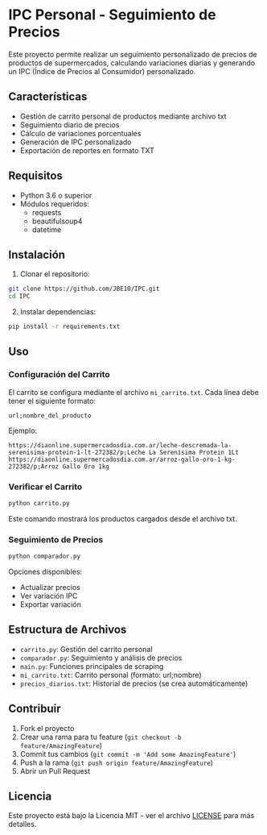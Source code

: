 # IPC Personal - Seguimiento de Precios

Este proyecto permite realizar un seguimiento personalizado de precios de productos de supermercados, calculando variaciones diarias y generando un IPC (Índice de Precios al Consumidor) personalizado.

## Características

- Gestión de carrito personal de productos mediante archivo txt
- Seguimiento diario de precios
- Cálculo de variaciones porcentuales
- Generación de IPC personalizado
- Exportación de reportes en formato TXT

## Requisitos

- Python 3.6 o superior
- Módulos requeridos:
  - requests
  - beautifulsoup4
  - datetime

## Instalación

1. Clonar el repositorio:
```bash
git clone https://github.com/JBE10/IPC.git
cd IPC
```

2. Instalar dependencias:
```bash
pip install -r requirements.txt
```

## Uso

### Configuración del Carrito

El carrito se configura mediante el archivo `mi_carrito.txt`. Cada línea debe tener el siguiente formato:
```
url;nombre_del_producto
```

Ejemplo:
```
https://diaonline.supermercadosdia.com.ar/leche-descremada-la-serenisima-protein-1-lt-272382/p;Leche La Serenísima Protein 1Lt
https://diaonline.supermercadosdia.com.ar/arroz-gallo-oro-1-kg-272382/p;Arroz Gallo Oro 1kg
```

### Verificar el Carrito

```bash
python carrito.py
```
Este comando mostrará los productos cargados desde el archivo txt.

### Seguimiento de Precios

```bash
python comparador.py
```

Opciones disponibles:
- Actualizar precios
- Ver variación IPC
- Exportar variación

## Estructura de Archivos

- `carrito.py`: Gestión del carrito personal
- `comparador.py`: Seguimiento y análisis de precios
- `main.py`: Funciones principales de scraping
- `mi_carrito.txt`: Carrito personal (formato: url;nombre)
- `precios_diarios.txt`: Historial de precios (se crea automáticamente)

## Contribuir

1. Fork el proyecto
2. Crear una rama para tu feature (`git checkout -b feature/AmazingFeature`)
3. Commit tus cambios (`git commit -m 'Add some AmazingFeature'`)
4. Push a la rama (`git push origin feature/AmazingFeature`)
5. Abrir un Pull Request

## Licencia

Este proyecto está bajo la Licencia MIT - ver el archivo [LICENSE](LICENSE) para más detalles. 